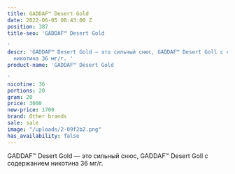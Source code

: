 ```yaml
---
title: GADDAF™ Desert Gold
date: 2022-06-05 08:43:00 Z
position: 387
title-seo: 'GADDAF™ Desert Gold

'
descr: 'GADDAF™ Desert Gold — это сильный снюс, GADDAF™ Desert Goll с содержанием
  никотина 36 мг/г. '
product-name: 'GADDAF™ Desert Gold

'
nicotine: 36
portions: 20
gram: 20
price: 3000
new-price: 1700
brand: Other brands
sale: sale
image: "/uploads/2-09f2b2.png"
has_availability: false
---
```


GADDAF™ Desert Gold — это сильный снюс, GADDAF™ Desert Goll с содержанием никотина 36 мг/г. 